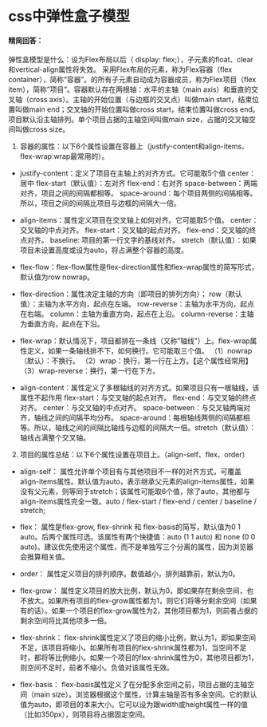 # css中弹性盒子模型

#### 精简回答：

弹性盒模型是什么：设为Flex布局以后（ display: flex;），子元素的float、clear和vertical-align属性将失效。
采用Flex布局的元素，称为Flex容器（flex container），简称”容器”。的所有子元素自动成为容器成员，称为Flex项目（flex item），简称”项目”。容器默认存在两根轴：水平的主轴（main axis）和垂直的交叉轴（cross axis）。主轴的开始位置（与边框的交叉点）叫做main start，结束位置叫做main end；交叉轴的开始位置叫做cross start，结束位置叫做cross end。项目默认沿主轴排列。单个项目占据的主轴空间叫做main size，占据的交叉轴空间叫做cross size。

1. 容器的属性：以下6个属性设置在容器上（justify-content和align-items、flex-wrap:wrap最常用的）。

- justify-content：定义了项目在主轴上的对齐方式。它可能取5个值
    center： 居中
    flex-start（默认值）：左对齐
    flex-end：右对齐
    space-between：两端对齐，项目之间的间隔都相等。
    space-around：每个项目两侧的间隔相等。所以，项目之间的间隔比项目与边框的间隔大一倍。
    
- align-items：属性定义项目在交叉轴上如何对齐。它可能取5个值。
    center：交叉轴的中点对齐。
    flex-start：交叉轴的起点对齐。
    flex-end：交叉轴的终点对齐。
    baseline: 项目的第一行文字的基线对齐。
    stretch（默认值）：如果项目未设置高度或设为auto，将占满整个容器的高度。
    
- flex-flow：flex-flow属性是flex-direction属性和flex-wrap属性的简写形式，默认值为row nowrap。

- flex-direction：属性决定主轴的方向（即项目的排列方向）；
    row（默认值）：主轴为水平方向，起点在左端。
    row-reverse：主轴为水平方向，起点在右端。
    column：主轴为垂直方向，起点在上沿。
    column-reverse：主轴为垂直方向，起点在下沿。
    
- flex-wrap：默认情况下，项目都排在一条线（又称”轴线”）上。flex-wrap属性定义，如果一条轴线排不下，如何换行。它可能取三个值。
（1）nowrap（默认）：不换行。
（2）wrap：换行，第一行在上方。【这个属性经常用】
（3）wrap-reverse：换行，第一行在下方。

- align-content：属性定义了多根轴线的对齐方式。如果项目只有一根轴线，该属性不起作用
    flex-start：与交叉轴的起点对齐。
    flex-end：与交叉轴的终点对齐。
    center：与交叉轴的中点对齐。
    space-between：与交叉轴两端对齐，轴线之间的间隔平均分布。
    space-around：每根轴线两侧的间隔都相等。所以，轴线之间的间隔比轴线与边框的间隔大一倍。stretch（默认值）：轴线占满整个交叉轴。
    
2. 项目的属性总结：以下6个属性设置在项目上。（align-self、flex、order）

- align-self：
属性允许单个项目有与其他项目不一样的对齐方式，可覆盖align-items属性。默认值为auto，表示继承父元素的align-items属性，如果没有父元素，则等同于stretch；该属性可能取6个值，除了auto，其他都与align-items属性完全一致。auto / flex-start / flex-end / center / baseline / stretch;

- flex：
属性是flex-grow, flex-shrink 和 flex-basis的简写，默认值为0 1 auto。后两个属性可选。该属性有两个快捷值：auto (1 1 auto) 和 none (0 0 auto)。建议优先使用这个属性，而不是单独写三个分离的属性，因为浏览器会推算相关值。

- order：
属性定义项目的排列顺序。数值越小，排列越靠前，默认为0。

- flex-grow：
属性定义项目的放大比例，默认为0，即如果存在剩余空间，也不放大。如果所有项目的flex-grow属性都为1，则它们将等分剩余空间（如果有的话）。如果一个项目的flex-grow属性为2，其他项目都为1，则前者占据的剩余空间将比其他项多一倍。

- flex-shrink：
flex-shrink属性定义了项目的缩小比例，默认为1，即如果空间不足，该项目将缩小。如果所有项目的flex-shrink属性都为1，当空间不足时，都将等比例缩小。如果一个项目的flex-shrink属性为0，其他项目都为1，则空间不足时，前者不缩小。负值对该属性无效。

- flex-basis：
flex-basis属性定义了在分配多余空间之前，项目占据的主轴空间（main size）。浏览器根据这个属性，计算主轴是否有多余空间。它的默认值为auto，即项目的本来大小。它可以设为跟width或height属性一样的值（比如350px），则项目将占据固定空间。

